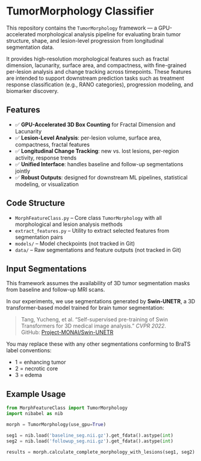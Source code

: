 # TumorMorphology Classifier

This repository contains the `TumorMorphology` framework — a GPU-accelerated morphological analysis pipeline for evaluating brain tumor structure, shape, and lesion-level progression from longitudinal segmentation data.

It provides high-resolution morphological features such as fractal dimension, lacunarity, surface area, and compactness, with fine-grained per-lesion analysis and change tracking across timepoints. These features are intended to support downstream prediction tasks such as treatment response classification (e.g., RANO categories), progression modeling, and biomarker discovery.

## Features

- ✅ **GPU-Accelerated 3D Box Counting** for Fractal Dimension and Lacunarity
- ✅ **Lesion-Level Analysis**: per-lesion volume, surface area, compactness, fractal features
- ✅ **Longitudinal Change Tracking**: new vs. lost lesions, per-region activity, response trends
- ✅ **Unified Interface**: handles baseline and follow-up segmentations jointly
- ✅ **Robust Outputs**: designed for downstream ML pipelines, statistical modeling, or visualization

## Code Structure

- `MorphFeatureClass.py` – Core class `TumorMorphology` with all morphological and lesion analysis methods
- `extract_features.py` – Utility to extract selected features from segmentation pairs
- `models/` – Model checkpoints (not tracked in Git)
- `data/` – Raw segmentations and feature outputs (not tracked in Git)

## Input Segmentations

This framework assumes the availability of 3D tumor segmentation masks from baseline and follow-up MRI scans.

In our experiments, we use segmentations generated by **Swin-UNETR**, a 3D transformer-based model trained for brain tumor segmentation:

> Tang, Yucheng, et al. “Self-supervised pre-training of Swin Transformers for 3D medical image analysis.” *CVPR 2022*.  
> GitHub: [Project-MONAI/Swin-UNETR](https://github.com/Project-MONAI/research-contributions/tree/main/research-contributions/swin-unetr)

You may replace these with any other segmentations conforming to BraTS label conventions:
- 1 = enhancing tumor
- 2 = necrotic core
- 3 = edema

## Example Usage

```python
from MorphFeatureClass import TumorMorphology
import nibabel as nib

morph = TumorMorphology(use_gpu=True)

seg1 = nib.load('baseline_seg.nii.gz').get_fdata().astype(int)
seg2 = nib.load('followup_seg.nii.gz').get_fdata().astype(int)

results = morph.calculate_complete_morphology_with_lesions(seg1, seg2)
